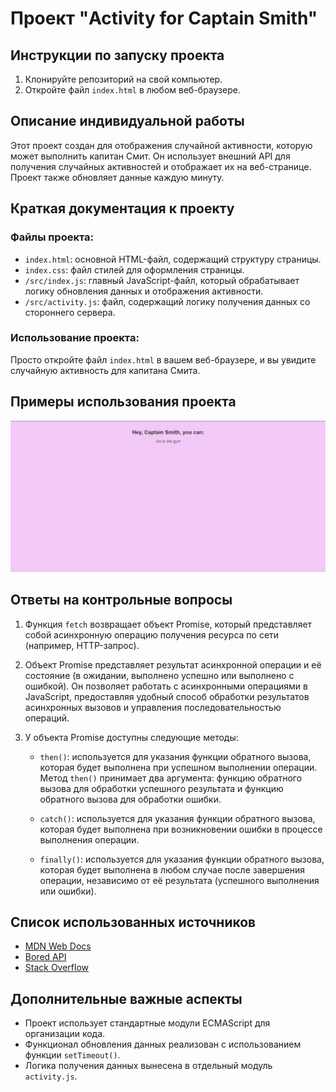 # Проект "Activity for Captain Smith"

## Инструкции по запуску проекта

1. Клонируйте репозиторий на свой компьютер.
2. Откройте файл `index.html` в любом веб-браузере.

## Описание индивидуальной работы

Этот проект создан для отображения случайной активности, которую может выполнить капитан Смит. Он использует внешний API для получения случайных активностей и отображает их на веб-странице. Проект также обновляет данные каждую минуту.

## Краткая документация к проекту

### Файлы проекта:

- `index.html`: основной HTML-файл, содержащий структуру страницы.
- `index.css`: файл стилей для оформления страницы.
- `/src/index.js`: главный JavaScript-файл, который обрабатывает логику обновления данных и отображения активности.
- `/src/activity.js`: файл, содержащий логику получения данных со стороннего сервера.

### Использование проекта:

Просто откройте файл `index.html` в вашем веб-браузере, и вы увидите случайную активность для капитана Смита.

## Примеры использования проекта

![Пример активности](example.png)

## Ответы на контрольные вопросы

1. Функция `fetch` возвращает объект Promise, который представляет собой асинхронную операцию получения ресурса по сети (например, HTTP-запрос).

2. Объект Promise представляет результат асинхронной операции и её состояние (в ожидании, выполнено успешно или выполнено с ошибкой). Он позволяет работать с асинхронными операциями в JavaScript, предоставляя удобный способ обработки результатов асинхронных вызовов и управления последовательностью операций.

3. У объекта Promise доступны следующие методы:

   - `then()`: используется для указания функции обратного вызова, которая будет выполнена при успешном выполнении операции. Метод `then()` принимает два аргумента: функцию обратного вызова для обработки успешного результата и функцию обратного вызова для обработки ошибки.
   
   - `catch()`: используется для указания функции обратного вызова, которая будет выполнена при возникновении ошибки в процессе выполнения операции.
   
   - `finally()`: используется для указания функции обратного вызова, которая будет выполнена в любом случае после завершения операции, независимо от её результата (успешного выполнения или ошибки).

## Список использованных источников

- [MDN Web Docs](https://developer.mozilla.org/)
- [Bored API](https://www.boredapi.com/)
- [Stack Overflow](https://stackoverflow.com/)

## Дополнительные важные аспекты

- Проект использует стандартные модули ECMAScript для организации кода.
- Функционал обновления данных реализован с использованием функции `setTimeout()`.
- Логика получения данных вынесена в отдельный модуль `activity.js`.
